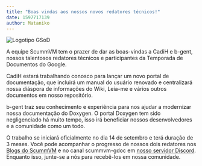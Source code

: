```yaml
---
title: "Boas vindas aos nossos novos redatores técnicos!"
date: 1597717139
author: Mataniko
---
```


![Logotipo GSoD](/data/news/GSoD2020Logo.png)

A equipe ScummVM tem o prazer de dar as boas-vindas a CadiH e b-gent, nossos talentosos redatores técnicos e participantes da Temporada de Documentos do Google.

CadiH estará trabalhando conosco para lançar um novo portal de documentação, que incluirá um manual do usuário renovado e centralizará nossa diáspora de informações do Wiki, Leia-me e vários outros documentos em nosso repositório.

b-gent traz seu conhecimento e experiência para nos ajudar a modernizar nossa documentação do Doxygen. O portal Doxygen tem sido negligenciado há muito tempo, isso irá beneficiar nossos desenvolvedores e a comunidade como um todo.

O trabalho se iniciará oficialmente no dia 14 de setembro e terá duração de 3 meses. Você pode acompanhar o progresso de nossos dois redatores nos [Blogs do ScummVM](https://planet.scummvm.org) e no canal scummvm-gdoc em [nosso servidor Discord](https://discord.gg/5D8yTtF). Enquanto isso, junte-se a nós para recebê-los em nossa comunidade.
